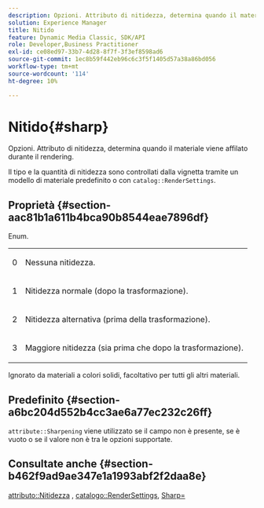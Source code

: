 ```yaml
---
description: Opzioni. Attributo di nitidezza, determina quando il materiale viene affilato durante il rendering.
solution: Experience Manager
title: Nitido
feature: Dynamic Media Classic, SDK/API
role: Developer,Business Practitioner
exl-id: ce08ed97-33b7-4d28-8f7f-3f3ef8598ad6
source-git-commit: 1ec8b59f442eb96c6c3f5f1405d57a38a86bd056
workflow-type: tm+mt
source-wordcount: '114'
ht-degree: 10%

---
```


# Nitido{#sharp}

Opzioni. Attributo di nitidezza, determina quando il materiale viene affilato durante il rendering.

Il tipo e la quantità di nitidezza sono controllati dalla vignetta tramite un modello di materiale predefinito o con `catalog::RenderSettings`.

## Proprietà {#section-aac81b1a611b4bca90b8544eae7896df}

Enum.

<table id="simpletable_D52B41A39E4E4E54A06821B9D689DB30"> 
 <tr class="strow"> 
  <td class="stentry"> <p>0 </p></td> 
  <td class="stentry"> <p>Nessuna nitidezza. </p></td> 
 </tr> 
 <tr class="strow"> 
  <td class="stentry"> <p>1 </p></td> 
  <td class="stentry"> <p>Nitidezza normale (dopo la trasformazione). </p></td> 
 </tr> 
 <tr class="strow"> 
  <td class="stentry"> <p>2 </p></td> 
  <td class="stentry"> <p>Nitidezza alternativa (prima della trasformazione). </p></td> 
 </tr> 
 <tr class="strow"> 
  <td class="stentry"> <p>3 </p></td> 
  <td class="stentry"> <p>Maggiore nitidezza (sia prima che dopo la trasformazione). </p></td> 
 </tr> 
</table>

Ignorato da materiali a colori solidi, facoltativo per tutti gli altri materiali.

## Predefinito {#section-a6bc204d552b4cc3ae6a77ec232c26ff}

`attribute::Sharpening` viene utilizzato se il campo non è presente, se è vuoto o se il valore non è tra le opzioni supportate.

## Consultate anche {#section-b462f9ad9ae347e1a1993abf2f2daa8e}

[attributo::Nitidezza](../../../../../ir-api/material-cat/image-rendering-api-ref/c-ir-material-catalog/c-ir-attributes-reference/r-ir-cat-sharp.md#reference-c706450cf95347f98f86c696f9167297) ,  [catalogo::RenderSettings](../../../../../ir-api/material-cat/image-rendering-api-ref/c-ir-material-catalog/c-ir-attributes-reference/r-ir-rendersettings.md#reference-f3ae5e18095d40b2a8edef957dd82fbd),  [Sharp=](../../../../../ir-api/http-protocol/image-rendering-api-ref/c-ir-http-protocol-ref/c-ir-http-protocol-command-reference/r-ir-http-sharp.md#reference-acdd87f6b5de4e3a85e5d3c03022a35a)
